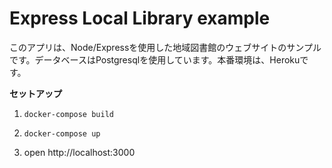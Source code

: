 # Express Local Library example

このアプリは、Node/Expressを使用した地域図書館のウェブサイトのサンプルです。データベースはPostgresqlを使用しています。本番環境は、Herokuです。

**セットアップ**

1. `docker-compose build`

2. `docker-compose up`

3. open http://localhost:3000

